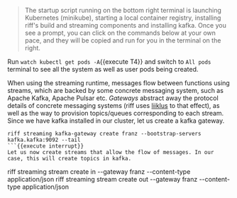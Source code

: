 > The startup script running on the bottom right terminal is launching Kubernetes (minikube), starting a local container registry, installing riff's build and streaming components and installing kafka. Once you see a prompt, you can click on the commands below at your own pace, and they will be copied and run for you in the terminal on the right.

Run `watch kubectl get pods -A`{{execute T4}} and switch to `All pods` terminal to see all the system as well as user pods being created.

When using the streaming runtime, messages flow between functions using streams, which are backed by some concrete messaging system, such as Apache Kafka, Apache Pulsar etc. *Gateways* abstract away the protocol details of concrete messaging systems (riff uses [liiklus](https://github.com/bsideup/liiklus) to that effect), as well as the way to provision topics/queues corresponding to each stream.
Since we have kafka installed in our cluster, let us create a kafka gateway.
```
riff streaming kafka-gateway create franz --bootstrap-servers kafka.kafka:9092 --tail
```{{execute interrupt}}
Let us now create streams that allow the flow of messages. In our case, this will create topics in kafka.
```
riff streaming stream create in  --gateway franz --content-type application/json
riff streaming stream create out --gateway franz --content-type application/json
```{{execute}}
